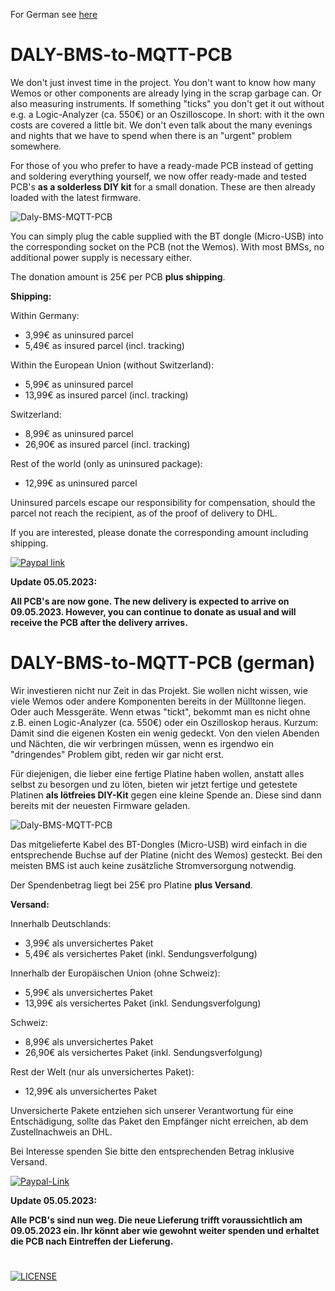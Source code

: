 For German see [here](#daly-bms-to-mqtt-pcb-german)

# DALY-BMS-to-MQTT-PCB

We don't just invest time in the project. You don't want to know how many Wemos or other components are already lying in the scrap garbage can. Or also measuring instruments. If something "ticks" you don't get it out without e.g. a Logic-Analyzer (ca. 550€) or an Oszilloscope. In short: with it the own costs are covered a little bit. We don't even talk about the many evenings and nights that we have to spend when there is an "urgent" problem somewhere.

For those of you who prefer to have a ready-made PCB instead of getting and soldering everything yourself, we now offer ready-made and tested PCB's **as a solderless DIY kit** for a small donation. These are then already loaded with the latest firmware.

![Daly-BMS-MQTT-PCB](https://user-images.githubusercontent.com/17761850/233856649-9718ed44-b4bc-4104-aa66-b12738ec498a.png)

You can simply plug the cable supplied with the BT dongle (Micro-USB) into the corresponding socket on the PCB (not the Wemos). With most BMSs, no additional power supply is necessary either.

The donation amount is 25€ per PCB **plus shipping**.

**Shipping:**

Within Germany:
- 3,99€ as uninsured parcel
- 5,49€ as insured parcel (incl. tracking)

Within the European Union (without Switzerland):
- 5,99€ as uninsured parcel
- 13,99€ as insured parcel (incl. tracking)

Switzerland:
- 8,99€ as uninsured parcel
- 26,90€ as insured parcel (incl. tracking)

Rest of the world (only as uninsured package):
- 12,99€ as uninsured parcel

Uninsured parcels escape our responsibility for compensation, should the parcel not reach the recipient, as of the proof of delivery to DHL.

If you are interested, please donate the corresponding amount including shipping.

[![Paypal link](https://www.paypalobjects.com/en_US/i/btn/btn_donate_LG.gif)](https://www.paypal.com/donate/?hosted_button_id=E4WKQLHVGQPEY)
 
**Update 05.05.2023:**

**All PCB's are now gone. The new delivery is expected to arrive on 09.05.2023. However, you can continue to donate as usual and will receive the PCB after the delivery arrives.**

# DALY-BMS-to-MQTT-PCB (german)

Wir investieren nicht nur Zeit in das Projekt. Sie wollen nicht wissen, wie viele Wemos oder andere Komponenten bereits in der Mülltonne liegen. Oder auch Messgeräte. Wenn etwas "tickt", bekommt man es nicht ohne z.B. einen Logic-Analyzer (ca. 550€) oder ein Oszilloskop heraus. Kurzum: Damit sind die eigenen Kosten ein wenig gedeckt. Von den vielen Abenden und Nächten, die wir verbringen müssen, wenn es irgendwo ein "dringendes" Problem gibt, reden wir gar nicht erst.

Für diejenigen, die lieber eine fertige Platine haben wollen, anstatt alles selbst zu besorgen und zu löten, bieten wir jetzt fertige und getestete Platinen **als lötfreies DIY-Kit** gegen eine kleine Spende an. Diese sind dann bereits mit der neuesten Firmware geladen.

![Daly-BMS-MQTT-PCB](https://user-images.githubusercontent.com/17761850/233856649-9718ed44-b4bc-4104-aa66-b12738ec498a.png)

Das mitgelieferte Kabel des BT-Dongles (Micro-USB) wird einfach in die entsprechende Buchse auf der Platine (nicht des Wemos) gesteckt. Bei den meisten BMS ist auch keine zusätzliche Stromversorgung notwendig.

Der Spendenbetrag liegt bei 25€ pro Platine **plus Versand**.

**Versand:**

Innerhalb Deutschlands:
- 3,99€ als unversichertes Paket
- 5,49€ als versichertes Paket (inkl. Sendungsverfolgung)

Innerhalb der Europäischen Union (ohne Schweiz):
- 5,99€ als unversichertes Paket
- 13,99€ als versichertes Paket (inkl. Sendungsverfolgung)

Schweiz:
- 8,99€ als unversichertes Paket
- 26,90€ als versichertes Paket (inkl. Sendungsverfolgung)

Rest der Welt (nur als unversichertes Paket):
- 12,99€ als unversichertes Paket

Unversicherte Pakete entziehen sich unserer Verantwortung für eine Entschädigung, sollte das Paket den Empfänger nicht erreichen, ab dem Zustellnachweis an DHL.

Bei Interesse spenden Sie bitte den entsprechenden Betrag inklusive Versand.

[![Paypal-Link](https://www.paypalobjects.com/en_US/i/btn/btn_donate_LG.gif)](https://www.paypal.com/donate/?hosted_button_id=E4WKQLHVGQPEY)
 
**Update 05.05.2023:**

**Alle PCB's sind nun weg. Die neue Lieferung trifft voraussichtlich am 09.05.2023 ein. Ihr könnt aber wie gewohnt weiter spenden und erhaltet die PCB nach Eintreffen der Lieferung.**

# 
[![LICENSE](https://licensebuttons.net/l/by-nc-sa/4.0/88x31.png)](https://creativecommons.org/licenses/by-nc-sa/4.0/)
